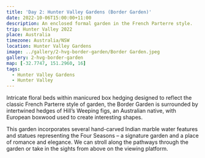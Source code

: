 ```yaml
---
title: 'Day 2: Hunter Valley Gardens (Border Garden)'
date: 2022-10-06T15:00:00+11:00
description: An enclosed formal garden in the French Parterre style.
trip: Hunter Valley 2022
place: Australia
timezone: Australia/NSW
location: Hunter Valley Gardens
image: ../gallery/2-hvg-border-garden/Border Garden.jpeg
gallery: 2-hvg-border-garden
map: [-32.7747, 151.2960, 16]
tags:
  - Hunter Valley Gardens
  - Hunter Valley
---
```


Intricate floral beds within manicured box hedging designed to reflect the classic French Parterre style of garden, the Border Garden is surrounded by intertwined hedges of Hill’s Weeping figs, an Australian native, with European boxwood used to create interesting shapes.

This garden incorporates several hand-carved Indian marble water features and statues representing the Four Seasons – a signature garden and a place of romance and elegance. We can stroll along the pathways through the garden or take in the sights from above on the viewing platform.
